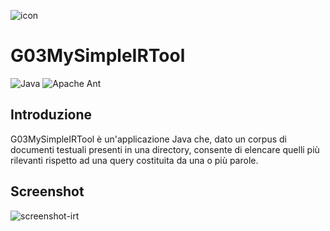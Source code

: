 ![icon](https://github.com/luca-software-developer/G03MySimpleIRTool/assets/67876436/ceeb84b5-6916-4472-b02f-812df7064211)

# G03MySimpleIRTool

![Java](https://img.shields.io/badge/java-%23ED8B00.svg?style=for-the-badge&logo=openjdk&logoColor=white)
![Apache Ant](https://img.shields.io/badge/Apache%20Ant-A81C7D?style=for-the-badge&logo=Apache%20Ant&logoColor=white)

## Introduzione
G03MySimpleIRTool è un'applicazione Java che, dato un corpus di documenti testuali presenti in una directory, consente di elencare quelli più rilevanti rispetto ad una query costituita da una o più parole.

## Screenshot
![screenshot-irt](https://github.com/luca-software-developer/G03MySimpleIRTool/assets/67876436/f2d6c969-ed5f-4422-af67-6dedd9576c0c)
